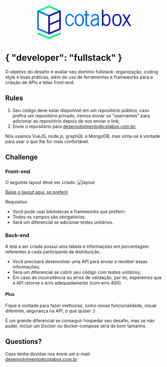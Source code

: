 <p align="center">
  <img src="./Grupo 116@2x.png" width="300">
</p>

# { "developer": "fullstack" }

O objetivo do desafio é avaliar seu domínio fullstack: organização, coding style e boas práticas, além do uso de ferramentas e frameworks para a criação de APIs e telas front-end.

## Rules

1. Seu código deve estar disponível em um repositório público; caso prefira um repositório privado, iremos enviar os "usernames" para adicionar ao repositório depois de nos enviar o link;
2. Envie o repositório para desenvolvimento@cotabox.com.br;

Nós usamos VueJS, node.js, graphQL e MongoDB, mas sinta-se à vontade para usar o que lhe for mais confortável.

## Challenge

### Front-end

O seguinte layout deve ser criado:
![layout](layout-onepage.png)

[Baixe o layout aqui, se preferir](layout-onepage.psd)

Requisitos:
- Você pode usar bibliotecas e frameworks que preferir;
- Todos os campos são obrigatórios;
- Será um diferencial se adicionar testes unitários.

### Back-end

A tela a ser criada possui uma tabela e informações em porcentagem referentes à cada participante da distribuição.

- Você precisará desenvolver uma API para enviar e receber essas informações;
- Será um diferencial se cobrir seu código com testes unitários;
- Em caso de inconsitência ou erros de validação, por ex, esperemos que a API retorne o erro adequadamente (com erro 400).

#### Plus

Fique à vontade para fazer melhorias, como novas funcionalidade, visual diferente, segurança na API, o que quiser :)

É um grande diferencial se conseguir hospedar seu desafio, mas se não puder, incluir um Docker ou docker-compose será de bom tamanho.

## Questions?

Caso tenha dúvidas nos envie um e-mail: desenvolvimento@cotabox.com.br
